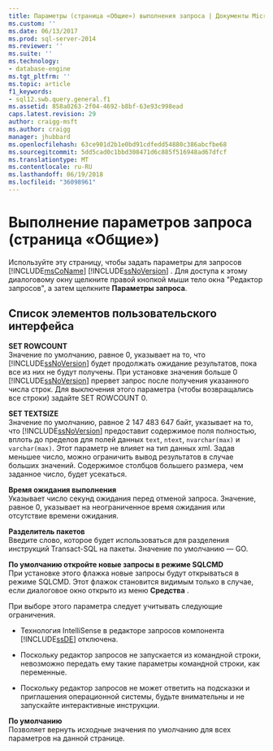 ```yaml
---
title: Параметры (страница «Общие») выполнения запроса | Документы Microsoft
ms.custom: ''
ms.date: 06/13/2017
ms.prod: sql-server-2014
ms.reviewer: ''
ms.suite: ''
ms.technology:
- database-engine
ms.tgt_pltfrm: ''
ms.topic: article
f1_keywords:
- sql12.swb.query.general.f1
ms.assetid: 858a0263-2f04-4692-b8bf-63e93c998ead
caps.latest.revision: 29
author: craigg-msft
ms.author: craigg
manager: jhubbard
ms.openlocfilehash: 63ce901d2b1e0bd91cdfedd54880c386abcfbe68
ms.sourcegitcommit: 5dd5cad0c1bbd308471d6c885f516948ad67dfcf
ms.translationtype: MT
ms.contentlocale: ru-RU
ms.lasthandoff: 06/19/2018
ms.locfileid: "36098961"
---
```

# <a name="query-options-execution-general-page"></a>Выполнение параметров запроса (страница «Общие»)
  Используйте эту страницу, чтобы задать параметры для запросов [!INCLUDE[msCoName](../includes/msconame-md.md)] [!INCLUDE[ssNoVersion](../includes/ssnoversion-md.md)] . Для доступа к этому диалоговому окну щелкните правой кнопкой мыши тело окна "Редактор запросов", а затем щелкните **Параметры запроса**.  
  
## <a name="uielement-list"></a>Список элементов пользовательского интерфейса  
 **SET ROWCOUNT**  
 Значение по умолчанию, равное 0, указывает на то, что [!INCLUDE[ssNoVersion](../includes/ssnoversion-md.md)] будет продолжать ожидание результатов, пока все из них не будут получены. При установке значения больше 0 [!INCLUDE[ssNoVersion](../includes/ssnoversion-md.md)] прервет запрос после получения указанного числа строк. Для выключения этого параметра (чтобы возвращались все строки) задайте SET ROWCOUNT 0.  
  
 **SET TEXTSIZE**  
 Значение по умолчанию, равное 2 147 483 647 байт, указывает на то, что [!INCLUDE[ssNoVersion](../includes/ssnoversion-md.md)] предоставит содержимое поля полностью, вплоть до пределов для полей данных `text`, `ntext`, `nvarchar(max)` и `varchar(max)`. Этот параметр не влияет на тип данных xml. Задав меньшее число, можно ограничить вывод результатов в случае больших значений. Содержимое столбцов большего размера, чем заданное число, будет усекаться.  
  
 **Время ожидания выполнения**  
 Указывает число секунд ожидания перед отменой запроса. Значение, равное 0, указывает на неограниченное время ожидания или отсутствие времени ожидания.  
  
 **Разделитель пакетов**  
 Введите слово, которое будет использоваться для разделения инструкций Transact-SQL на пакеты. Значение по умолчанию — GO.  
  
 **По умолчанию откройте новые запросы в режиме SQLCMD**  
 При установке этого флажка новые запросы будут открываться в режиме SQLCMD. Этот флажок становится видимым только в случае, если диалоговое окно открыто из меню **Средства** .  
  
 При выборе этого параметра следует учитывать следующие ограничения.  
  
-   Технология IntelliSense в редакторе запросов компонента [!INCLUDE[ssDE](../includes/ssde-md.md)] отключена.  
  
-   Поскольку редактор запросов не запускается из командной строки, невозможно передать ему такие параметры командной строки, как переменные.  
  
-   Поскольку редактор запросов не может ответить на подсказки и приглашения операционной системы, будьте внимательны и не запускайте интерактивные инструкции.  
  
 **По умолчанию**  
 Позволяет вернуть исходные значения по умолчанию для всех параметров на данной странице.  
  
  